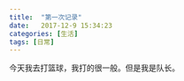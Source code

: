 ```yaml
---
title:  "第一次记录"
date:   2017-12-9 15:34:23
categories: [生活]
tags: [日常]
---
```

今天我去打篮球，我打的很一般。但是我是队长。